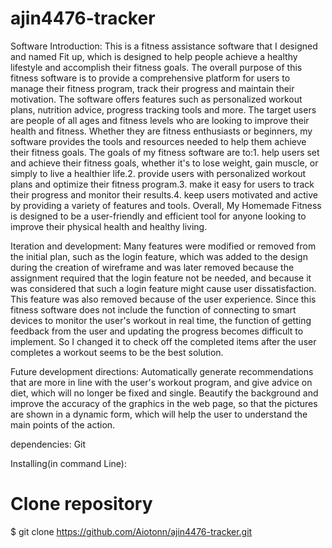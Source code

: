 # ajin4476-tracker

Software Introduction:
This is a fitness assistance software that I designed and named Fit up, which is designed to help people achieve a healthy lifestyle and accomplish their fitness goals. The overall purpose of this fitness software is to provide a comprehensive platform for users to manage their fitness program, track their progress and maintain their motivation.  The software offers features such as personalized workout plans, nutrition advice, progress tracking tools and more. The target users are people of all ages and fitness levels who are looking to improve their health and fitness.  Whether they are fitness enthusiasts or beginners, my software provides the tools and resources needed to help them achieve their fitness goals. The goals of my fitness software are to:1.  help users set and achieve their fitness goals, whether it's to lose weight, gain muscle, or simply to live a healthier life.2.  provide users with personalized workout plans and optimize their fitness program.3.  make it easy for users to track their progress and monitor their results.4.  keep users motivated and active by providing a variety of features and tools. Overall, My Homemade Fitness is designed to be a user-friendly and efficient tool for anyone looking to improve their physical health and healthy living.

Iteration and development:
Many features were modified or removed from the initial plan, such as the login feature, which was added to the design during the creation of wireframe and was later removed because the assignment required that the login feature not be needed, and because it was considered that such a login feature might cause user dissatisfaction. This feature was also removed because of the user experience. Since this fitness software does not include the function of connecting to smart devices to monitor the user's workout in real time, the function of getting feedback from the user and updating the progress becomes difficult to implement. So I changed it to check off the completed items after the user completes a workout seems to be the best solution.

Future development directions:
Automatically generate recommendations that are more in line with the user's workout program, and give advice on diet, which will no longer be fixed and single. Beautify the background and improve the accuracy of the graphics in the web page, so that the pictures are shown in a dynamic form, which will help the user to understand the main points of the action.

dependencies:
Git

Installing(in command Line):

# Clone repository
$ git clone https://github.com/Aiotonn/ajin4476-tracker.git

